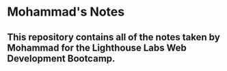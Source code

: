 # Mohammad's Notes
## This repository contains all of the notes taken by Mohammad for the Lighthouse Labs Web Development Bootcamp.
